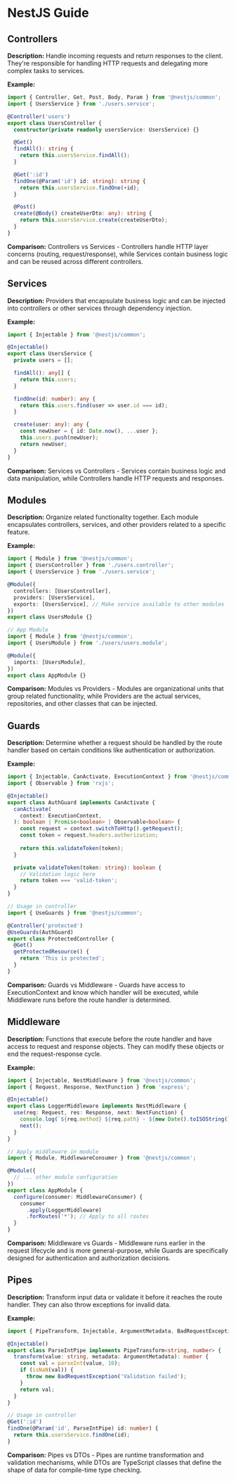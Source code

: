 # NestJS Guide

## Controllers
**Description:** Handle incoming requests and return responses to the client. They're responsible for handling HTTP requests and delegating more complex tasks to services.

**Example:**
```typescript
import { Controller, Get, Post, Body, Param } from '@nestjs/common';
import { UsersService } from './users.service';

@Controller('users')
export class UsersController {
  constructor(private readonly usersService: UsersService) {}

  @Get()
  findAll(): string {
    return this.usersService.findAll();
  }

  @Get(':id')
  findOne(@Param('id') id: string): string {
    return this.usersService.findOne(+id);
  }

  @Post()
  create(@Body() createUserDto: any): string {
    return this.usersService.create(createUserDto);
  }
}
```

**Comparison:** Controllers vs Services - Controllers handle HTTP layer concerns (routing, request/response), while Services contain business logic and can be reused across different controllers.

## Services
**Description:** Providers that encapsulate business logic and can be injected into controllers or other services through dependency injection.

**Example:**
```typescript
import { Injectable } from '@nestjs/common';

@Injectable()
export class UsersService {
  private users = [];

  findAll(): any[] {
    return this.users;
  }

  findOne(id: number): any {
    return this.users.find(user => user.id === id);
  }

  create(user: any): any {
    const newUser = { id: Date.now(), ...user };
    this.users.push(newUser);
    return newUser;
  }
}
```

**Comparison:** Services vs Controllers - Services contain business logic and data manipulation, while Controllers handle HTTP requests and responses.

## Modules
**Description:** Organize related functionality together. Each module encapsulates controllers, services, and other providers related to a specific feature.

**Example:**
```typescript
import { Module } from '@nestjs/common';
import { UsersController } from './users.controller';
import { UsersService } from './users.service';

@Module({
  controllers: [UsersController],
  providers: [UsersService],
  exports: [UsersService], // Make service available to other modules
})
export class UsersModule {}

// App Module
import { Module } from '@nestjs/common';
import { UsersModule } from './users/users.module';

@Module({
  imports: [UsersModule],
})
export class AppModule {}
```

**Comparison:** Modules vs Providers - Modules are organizational units that group related functionality, while Providers are the actual services, repositories, and other classes that can be injected.

## Guards
**Description:** Determine whether a request should be handled by the route handler based on certain conditions like authentication or authorization.

**Example:**
```typescript
import { Injectable, CanActivate, ExecutionContext } from '@nestjs/common';
import { Observable } from 'rxjs';

@Injectable()
export class AuthGuard implements CanActivate {
  canActivate(
    context: ExecutionContext,
  ): boolean | Promise<boolean> | Observable<boolean> {
    const request = context.switchToHttp().getRequest();
    const token = request.headers.authorization;
    
    return this.validateToken(token);
  }

  private validateToken(token: string): boolean {
    // Validation logic here
    return token === 'valid-token';
  }
}

// Usage in controller
import { UseGuards } from '@nestjs/common';

@Controller('protected')
@UseGuards(AuthGuard)
export class ProtectedController {
  @Get()
  getProtectedResource() {
    return 'This is protected';
  }
}
```

**Comparison:** Guards vs Middleware - Guards have access to ExecutionContext and know which handler will be executed, while Middleware runs before the route handler is determined.

## Middleware
**Description:** Functions that execute before the route handler and have access to request and response objects. They can modify these objects or end the request-response cycle.

**Example:**
```typescript
import { Injectable, NestMiddleware } from '@nestjs/common';
import { Request, Response, NextFunction } from 'express';

@Injectable()
export class LoggerMiddleware implements NestMiddleware {
  use(req: Request, res: Response, next: NextFunction) {
    console.log(`${req.method} ${req.path} - ${new Date().toISOString()}`);
    next();
  }
}

// Apply middleware in module
import { Module, MiddlewareConsumer } from '@nestjs/common';

@Module({
  // ... other module configuration
})
export class AppModule {
  configure(consumer: MiddlewareConsumer) {
    consumer
      .apply(LoggerMiddleware)
      .forRoutes('*'); // Apply to all routes
  }
}
```

**Comparison:** Middleware vs Guards - Middleware runs earlier in the request lifecycle and is more general-purpose, while Guards are specifically designed for authentication and authorization decisions.

## Pipes
**Description:** Transform input data or validate it before it reaches the route handler. They can also throw exceptions for invalid data.

**Example:**
```typescript
import { PipeTransform, Injectable, ArgumentMetadata, BadRequestException } from '@nestjs/common';

@Injectable()
export class ParseIntPipe implements PipeTransform<string, number> {
  transform(value: string, metadata: ArgumentMetadata): number {
    const val = parseInt(value, 10);
    if (isNaN(val)) {
      throw new BadRequestException('Validation failed');
    }
    return val;
  }
}

// Usage in controller
@Get(':id')
findOne(@Param('id', ParseIntPipe) id: number) {
  return this.usersService.findOne(id);
}
```

**Comparison:** Pipes vs DTOs - Pipes are runtime transformation and validation mechanisms, while DTOs are TypeScript classes that define the shape of data for compile-time type checking.
